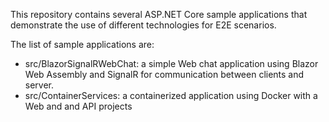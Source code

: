 This repository contains several ASP.NET Core sample applications that
demonstrate the use of different technologies for E2E scenarios.

The list of sample applications are:
* src/BlazorSignalRWebChat: a simple Web chat application using Blazor
  Web Assembly and SignalR for communication between clients and server.
* src/ContainerServices: a containerized application using Docker with
  a Web and and API projects
